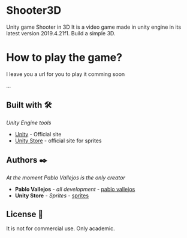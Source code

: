 # Shooter3D
Unity game Shooter in 3D
It is a video game made in unity engine in its latest version 2019.4.21f1.
 Build a simple 3D. 

# How to play the game?
I leave you a url for you to play it
comming soon

  ...

## Built with 🛠️

_Unity Engine tools_

* [Unity](https://unity.com/) - Official site
* [Unity Store](https://assetstore.unity.com/) - official site for sprites


## Authors ✒️

_At the moment Pablo Vallejos is the only creator_

* **Pablo Vallejos** - *all development* - [pablo vallejos](https://github.com/pablovass)
* **Unity Store** - *Sprites* - [sprites](https://assetstore.unity.com/)
 

## License 📄

It is not for commercial use. Only academic.

      